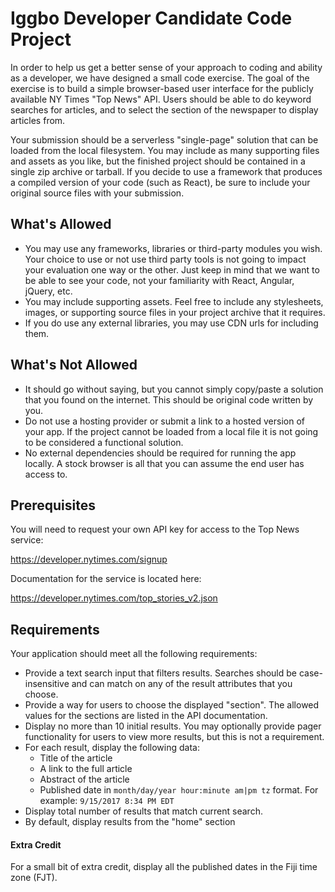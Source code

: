 # Iggbo Developer Candidate Code Project

In order to help us get a better sense of your approach to coding and ability as a developer, we have designed a small code exercise.  The goal of the exercise is to build a simple browser-based user interface for the publicly available NY Times "Top News" API.  Users should be able to do keyword searches for articles, and to select the section of the newspaper to display articles from.  

Your submission should be a serverless "single-page" solution that can be loaded from the local filesystem.  You may include as many supporting files and assets as you like, but the finished project should be contained in a single zip archive or tarball.  If you decide to use a framework that produces a compiled version of your code (such as React), be sure to include your original source files with your submission.

What's Allowed
--------------

- You may use any frameworks, libraries or third-party modules you wish.  Your choice to use or not use third party tools is not going to impact your evaluation one way or the other.  Just keep in mind that we want to be able to see your code, not your familiarity with React, Angular, jQuery, etc.
- You may include supporting assets.  Feel free to include any stylesheets, images, or supporting source files in your project archive that it requires.
- If you do use any external libraries, you may use CDN urls for including them.

What's Not Allowed
------------------

- It should go without saying, but you cannot simply copy/paste a solution that you found on the internet.  This should be original code written by you.
- Do not use a hosting provider or submit a link to a hosted version of your app.  If the project cannot be loaded from a local file it is not going to be considered a functional solution.
- No external dependencies should be required for running the app locally.  A stock browser is all that you can assume the end user has access to.

Prerequisites
-------------

You will need to request your own API key for access to the Top News service:

https://developer.nytimes.com/signup

Documentation for the service is located here:

https://developer.nytimes.com/top_stories_v2.json


Requirements
------------

Your application should meet all the following requirements:

- Provide a text search input that filters results.  Searches should be case-insensitive and can match on any of the result attributes that you choose.
- Provide a way for users to choose the displayed "section".  The allowed values for the sections are listed in the API documentation.
- Display no more than 10 initial results.  You may optionally provide pager functionality for users to view more results, but this is not a requirement.
- For each result, display the following data:
  - Title of the article
  - A link to the full article
  - Abstract of the article
  - Published date in `month/day/year hour:minute am|pm tz` format.  For example: `9/15/2017 8:34 PM EDT` 
- Display total number of results that match current search.
- By default, display results from the "home" section

#### Extra Credit

For a small bit of extra credit, display all the published dates in the Fiji time zone (FJT).

